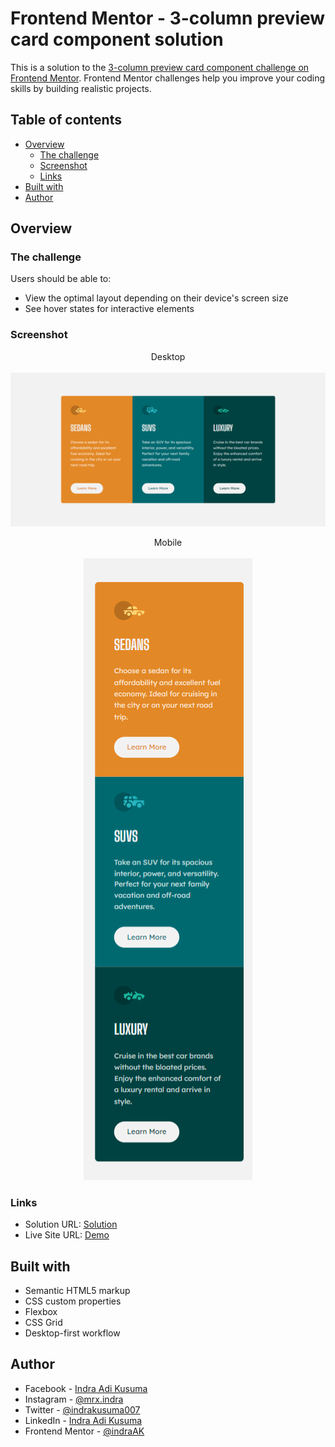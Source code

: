 # Frontend Mentor - 3-column preview card component solution

This is a solution to the [3-column preview card component challenge on Frontend Mentor](https://www.frontendmentor.io/challenges/3column-preview-card-component-pH92eAR2-). Frontend Mentor challenges help you improve your coding skills by building realistic projects.

## Table of contents

-  [Overview](#overview)
   -  [The challenge](#the-challenge)
   -  [Screenshot](#screenshot)
   -  [Links](#links)
-  [Built with](#built-with)
-  [Author](#author)

## Overview

### The challenge

Users should be able to:

-  View the optimal layout depending on their device's screen size
-  See hover states for interactive elements

### Screenshot

<p align="center">
   Desktop
   <br></br>
  <img width="600" src="./screenshot/desktop.png">
</p>

<p align="center">
   Mobile
   <br></br>
  <img src="./screenshot/mobile.png">
</p>

### Links

-  Solution URL: [Solution](https://www.frontendmentor.io/solutions/3column-preview-card-component-using-flexbox-and-css-grid-oEocbJJ-_)
-  Live Site URL: [Demo](https://clever-keller-424599.netlify.app/)

## Built with

-  Semantic HTML5 markup
-  CSS custom properties
-  Flexbox
-  CSS Grid
-  Desktop-first workflow

## Author

-  Facebook - [Indra Adi Kusuma](https://www.your-site.com)
-  Instagram - [@mrx.indra](https://instagram.com/mrx)
-  Twitter - [@indrakusuma007](https://twitter.com/indrakusuma007?s=09)
-  LinkedIn - [Indra Adi Kusuma](https://www.linkedin.com/in/indra-adi-kusuma-a37955173)
-  Frontend Mentor - [@indraAK](https://www.frontendmentor.io/profile/indraAK)
